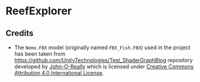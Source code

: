 # ReefExplorer

## Credits
- The `Nemo.FBX` model (originally named `FBX_Fish.FBX`) used in the project has been taken from https://github.com/UnityTechnologies/Test_ShaderGraphBlog repository developed by [John-O-Really](https://github.com/John-O-Really) which is licensed under [Creative Commons Attribution 4.0 International License](http://creativecommons.org/licenses/by/4.0/). 
